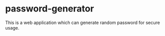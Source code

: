 # password-generator
This is a web application which can generate random password for secure usage.
